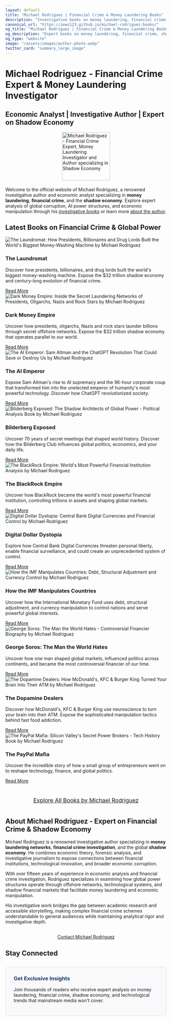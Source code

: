 ```yaml
---
layout: default
title: "Michael Rodriguez | Financial Crime & Money Laundering Books"
description: "Investigative books on money laundering, financial crime, and shadow economy by Michael Rodriguez. Expert analysis of global corruption, AI power, and economic manipulation."
canonical_url: "https://zews123.github.io/michael-rodriguez-books/"
og_title: "Michael Rodriguez | Financial Crime & Money Laundering Books"
og_description: "Expert books on money laundering, financial crime, shadow economy. Investigate global corruption, AI power structures, and economic manipulation."
og_type: "website"
image: "/assets/images/author-photo.webp"
twitter_card: "summary_large_image"
---
```


<link rel="preload" href="{{ site.baseurl }}/assets/images/author-photo.webp" as="image">

# Michael Rodriguez - Financial Crime Expert & Money Laundering Investigator
## Economic Analyst | Investigative Author | Expert on Shadow Economy

<img src="{{ site.baseurl }}/assets/images/author-photo.webp"
     alt="Michael Rodriguez - Financial Crime Expert, Money Laundering Investigator and Author specializing in Shadow Economy"
     class="author-image"
     style="max-width: 150px; height: auto; margin: 0 auto 20px; display: block;"
     width="150" height="150"
     fetchpriority="high">

<p>Welcome to the official website of Michael Rodriguez, a renowned investigative author and economic analyst specializing in <strong>money laundering</strong>, <strong>financial crime</strong>, and the <strong>shadow economy</strong>. Explore expert analysis of global corruption, AI power structures, and economic manipulation through his <a href="{{ site.baseurl }}/books/">investigative books</a> or learn more <a href="{{ site.baseurl }}/about">about the author</a>.</p>

## Latest Books on Financial Crime & Global Power
<div class="book-grid">
  <div class="book-card">
    <img src="{{ site.baseurl }}/assets/images/THE_LAUNDROMAT.webp" alt="The Laundromat: How Presidents, Billionaires and Drug Lords Built the World's Biggest Money-Washing Machine by Michael Rodriguez" style="max-width: 100%; height: auto;" loading="lazy">
    <div class="book-card-content">
      <h3>The Laundromat</h3>
      <p>Discover how presidents, billionaires, and drug lords built the world's biggest money-washing machine. Expose the $32 trillion shadow economy and century-long evolution of financial crime.</p>
      <a href="{{ site.baseurl }}/books/The_Laundromat" class="btn">Read More</a>
    </div>
  </div>

  <div class="book-card">
    <img src="{{ site.baseurl }}/assets/images/DARK MONEY EMPIRE.webp" alt="Dark Money Empire: Inside the Secret Laundering Networks of Presidents, Oligarchs, Nazis and Rock Stars by Michael Rodriguez" style="max-width: 100%; height: auto;" loading="lazy">
    <div class="book-card-content">
      <h3>Dark Money Empire</h3>
      <p>Uncover how presidents, oligarchs, Nazis and rock stars launder billions through secret offshore networks. Expose the $32 trillion shadow economy that operates parallel to our world.</p>
      <a href="{{ site.baseurl }}/books/Dark_Money_Empire" class="btn">Read More</a>
    </div>
  </div>

  <div class="book-card">
    <img src="{{ site.baseurl }}/assets/images/Sam-Altman.webp" alt="The AI Emperor: Sam Altman and the ChatGPT Revolution That Could Save or Destroy Us by Michael Rodriguez" style="max-width: 100%; height: auto;" loading="lazy">
    <div class="book-card-content">
      <h3>The AI Emperor</h3>
      <p>Expose Sam Altman's rise to AI supremacy and the 96-hour corporate coup that transformed him into the unelected emperor of humanity's most powerful technology. Discover how ChatGPT revolutionized society.</p>
      <a href="{{ site.baseurl }}/books/Sam_Altman" class="btn">Read More</a>
    </div>
  </div>

  <div class="book-card">
    <img src="{{ site.baseurl }}/assets/images/Bilderberg_Exposed.webp" alt="Bilderberg Exposed: The Shadow Architects of Global Power - Political Analysis Book by Michael Rodriguez" style="max-width: 100%; height: auto;" loading="lazy">
    <div class="book-card-content">
      <h3>Bilderberg Exposed</h3>
      <p>Uncover 70 years of secret meetings that shaped world history. Discover how the Bilderberg Club influences global politics, economics, and your daily life.</p>
      <a href="{{ site.baseurl }}/books/Bilderberg_Exposed" class="btn">Read More</a>
    </div>
  </div>

  <div class="book-card">
    <img src="{{ site.baseurl }}/assets/images/BlackRock-Empire.webp" alt="The BlackRock Empire: World's Most Powerful Financial Institution Analysis by Michael Rodriguez" style="max-width: 100%; height: auto;" loading="lazy">
    <div class="book-card-content">
      <h3>The BlackRock Empire</h3>
      <p>Uncover how BlackRock became the world's most powerful financial institution, controlling trillions in assets and shaping global markets.</p>
      <a href="{{ site.baseurl }}/books/blackrock-empire" class="btn">Read More</a>
    </div>
  </div>

  <div class="book-card">
    <img src="{{ site.baseurl }}/assets/images/Digital_Dollar_Dystopia.webp" alt="Digital Dollar Dystopia: Central Bank Digital Currencies and Financial Control by Michael Rodriguez" style="max-width: 100%; height: auto;" loading="lazy">
    <div class="book-card-content">
      <h3>Digital Dollar Dystopia</h3>
      <p>Explore how Central Bank Digital Currencies threaten personal liberty, enable financial surveillance, and could create an unprecedented system of control.</p>
      <a href="{{ site.baseurl }}/books/Digital-Dollar-Dystopia" class="btn">Read More</a>
    </div>
  </div>

  <div class="book-card">
    <img src="{{ site.baseurl }}/assets/images/How the IMF Manipulates Nations by Michael Rodrigez.webp" alt="How the IMF Manipulates Countries: Debt, Structural Adjustment and Currency Control by Michael Rodriguez" style="max-width: 100%; height: auto;" loading="lazy">
    <div class="book-card-content">
      <h3>How the IMF Manipulates Countries</h3>
      <p>Uncover how the International Monetary Fund uses debt, structural adjustment, and currency manipulation to control nations and serve powerful global interests.</p>
      <a href="{{ site.baseurl }}/books/imf-manipulates" class="btn">Read More</a>
    </div>
  </div>

  <div class="book-card">
    <img src="{{ site.baseurl }}/assets/images/George-Soros-Book-Cover.webp" alt="George Soros: The Man the World Hates - Controversial Financier Biography by Michael Rodriguez" style="max-width: 100%; height: auto;" loading="lazy">
    <div class="book-card-content">
      <h3>George Soros: The Man the World Hates</h3>
      <p>Uncover how one man shaped global markets, influenced politics across continents, and became the most controversial financier of our time.</p>
      <a href="{{ site.baseurl }}/books/george-soros" class="btn">Read More</a>
    </div>
  </div>

  <div class="book-card">
    <img src="{{ site.baseurl }}/assets/images/Dopamine_Dealers.webp" alt="The Dopamine Dealers: How McDonald's, KFC & Burger King Turned Your Brain Into Their ATM by Michael Rodriguez" style="max-width: 100%; height: auto;" loading="lazy">
    <div class="book-card-content">
      <h3>The Dopamine Dealers</h3>
      <p>Discover how McDonald's, KFC & Burger King use neuroscience to turn your brain into their ATM. Expose the sophisticated manipulation tactics behind fast food addiction.</p>
      <a href="{{ site.baseurl }}/books/Dopamine_Dealers" class="btn">Read More</a>
    </div>
  </div>

  <div class="book-card">
    <img src="{{ site.baseurl }}/assets/images/Pay_Pall_Mafia.webp" alt="The PayPal Mafia: Silicon Valley's Secret Power Brokers - Tech History Book by Michael Rodriguez" style="max-width: 100%; height: auto;" loading="lazy">
    <div class="book-card-content">
      <h3>The PayPal Mafia</h3>
      <p>Uncover the incredible story of how a small group of entrepreneurs went on to reshape technology, finance, and global politics.</p>
      <a href="{{ site.baseurl }}/books/paypal-mafia" class="btn">Read More</a>
    </div>
  </div>
</div>

<div style="text-align: center; margin: 30px 0;">
  <a href="{{ site.baseurl }}/books/" class="btn btn-secondary" style="display: inline-block; padding: 12px 24px; font-size: 1.1rem;">Explore All Books by Michael Rodriguez</a>
</div>

## About Michael Rodriguez - Expert on Financial Crime & Shadow Economy
<p>Michael Rodriguez is a renowned investigative author specializing in <strong>money laundering networks</strong>, <strong>financial crime investigation</strong>, and the global <strong>shadow economy</strong>. He combines economic theory, forensic analysis, and investigative journalism to expose connections between financial institutions, technological innovation, and broader economic corruption.</p>

<p>With over fifteen years of experience in economic analysis and financial crime investigation, Rodriguez specializes in examining how global power structures operate through offshore networks, technological systems, and shadow financial markets that facilitate money laundering and economic manipulation.</p>

<p>His investigative work bridges the gap between academic research and accessible storytelling, making complex financial crime schemes understandable to general audiences while maintaining analytical rigor and investigative depth.</p>

<div style="text-align: center; margin: 30px 0;">
  <a href="{{ site.baseurl }}/contact" class="btn btn-primary">Contact Michael Rodriguez</a>
</div>

## Stay Connected

<div style="background-color: #f9f9fb; padding: 25px; border-radius: 8px; margin: 30px 0; border: 1px solid #ddd;">
  <h3 style="margin-top: 0; color: #1a3c65;">Get Exclusive Insights</h3>
  <p>Join thousands of readers who receive expert analysis on money laundering, financial crime, shadow economy, and technological trends that mainstream media won't cover.</p>
  <script async data-uid="b2a1614bc4" src="https://michael-rodriguez.kit.com/b2a1614bc4/index.js"></script>
</div>

<!-- Enhanced FAQ Schema for rich results -->
<script type="application/ld+json">
{
  "@context": "https://schema.org",
  "@type": "FAQPage",
  "mainEntity": [
    {
      "@type": "Question",
      "name": "What books does Michael Rodriguez write about financial crime?",
      "acceptedAnswer": { 
        "@type": "Answer", 
        "text": "Michael Rodriguez writes investigative books on money laundering, financial crime, and shadow economy including 'The Laundromat', 'Dark Money Empire', and analysis of global corruption networks." 
      }
    },
    {
      "@type": "Question",
      "name": "Who is Michael Rodriguez and what is his expertise?",
      "acceptedAnswer": { 
        "@type": "Answer", 
        "text": "Michael Rodriguez is a financial crime expert and investigative author specializing in money laundering networks, shadow economy analysis, and offshore banking corruption with over 15 years of experience." 
      }
    },
    {
      "@type": "Question",
      "name": "What is the shadow economy and how big is it?",
      "acceptedAnswer": { 
        "@type": "Answer", 
        "text": "The shadow economy is a $32 trillion parallel financial system used for money laundering and financial crime. Michael Rodriguez's books expose how this hidden economy operates through offshore networks." 
      }
    },
    {
      "@type": "Question",
      "name": "Where can I buy Michael Rodriguez books on money laundering?",
      "acceptedAnswer": { 
        "@type": "Answer", 
        "text": "Michael Rodriguez's books on financial crime and money laundering are available on Apple Books, Amazon, Barnes & Noble, and other major book retailers." 
      }
    }
  ]
}
</script>

